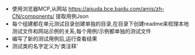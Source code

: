 - 使用浏览器MCP,从网站 https://aisuda.bce.baidu.com/amis/zh-CN/components/ 提取用例Json
- 每个组建都在单元测试目录创建单独的目录,在目录下创建readme来梳理本地测试文件和网站示例的关系,每个用例/示例都单独的测试文件
- 编写了新的测试用例后,运行查看结果
- 测试类的名字定义为'类注释'